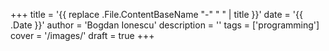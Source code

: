 +++
title = '{{ replace .File.ContentBaseName "-" " " | title }}'
date = '{{ .Date }}'
author = 'Bogdan Ionescu'
description = ''
tags = ['programming']
cover = '/images/'
draft = true
+++
